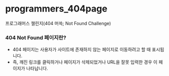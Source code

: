 # programmers_404page
프로그래머스 챌린지(404 머쓱; Not Found Challenge)

### 404 Not Found 페이지란?
  - 404 페이지는 사용자가 사이트에 존재하지 않는 페이지로 이동하려고 할 때 표시됩니다.
  - 즉, 깨진 링크를 클릭하거나 페이지가 삭제되었거나 URL을 잘못 입력한 경우 이 페이지가 나타납니다.
